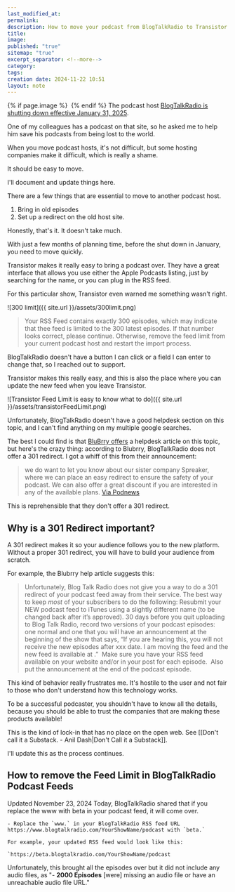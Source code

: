```yaml
---
last_modified_at: 
permalink: 
description: How to move your podcast from BlogTalkRadio to Transistor.
title: 
image: 
published: "true"
sitemap: "true"
excerpt_separator: <!--more-->
category: 
tags: 
creation date: 2024-11-22 10:51
layout: note
---
```


{% if page.image %} <img src="{{ page.image }}" alt=""> {% endif %}
The podcast host [BlogTalkRadio is shutting down effective January 31, 2025](https://podnews.net/article/blogtalkradio-customer-email). 

One of my colleagues has a podcast on that site, so he asked me to help him save his podcasts from being lost to the world. 

When you move podcast hosts, it's not difficult, but some hosting companies make it difficult, which is really a shame. 

It should be easy to move. 

I'll document and update things here. 

There are a few things that are essential to move to another podcast host. 

1. Bring in old episodes
2. Set up a redirect on the old host site. 

Honestly, that's it. It doesn't take much. 

With just a few months of planning time, before the shut down in January, you need to move quickly. 

Transistor makes it really easy to bring a podcast over. They have a great interface that allows you use either the Apple Podcasts listing, just by searching for the name, or you can plug in the RSS feed. 

For this particular show, Transistor even warned me something wasn't right. 

![300 limit]({{ site.url }}/assets/300limit.png)

> Your RSS Feed contains exactly 300 episodes, which may indicate that thee feed is limited to the 300 latest episodes. If that number looks correct, please continue. Otherwise, remove the  feed limit from your current podcast host and restart the import process.

BlogTalkRadio doesn't have a button I can click or a field I can enter to change that, so I reached out to support. 

Transistor makes this really easy, and this is also the place where you can update the new feed when you leave Transistor.

![Transistor Feed Limit is easy to know what to do]({{ site.url }}/assets/transistorFeedLimit.png)

Unfortunately, BlogTalkRadio doesn't have a good helpdesk section on this topic, and I can't find anything on my multiple google searches. 

The best I could find is that [BluBrry offers](https://blubrry.com/support/move-to-blubrry/moving-blog-talk-radio/) a helpdesk article on this topic, but here's the crazy thing: according to Blubrry, BlogTalkRadio does not offer a 301 redirect. I got a whiff of this from their announcement: 

> we do want to let you know about our sister company Spreaker, where we can place an easy redirect to ensure the safety of your podcast. We can also offer a great discount if you are interested in any of the available plans. [Via Podnews](https://podnews.net/article/blogtalkradio-customer-email)

This is reprehensible that they don't offer a 301 redirect. 
## Why is a 301 Redirect important? 
A 301 redirect makes it so your audience follows you to the new platform. Without a proper 301 redirect, you will have to build your audience from scratch. 

For example, the Blubrry help article suggests this: 
> Unfortunately, Blog Talk Radio does not give you a way to do a 301 redirect of your podcast feed away from their service. The best way to keep *most* of your subscribers to do the following:
> Resubmit your NEW podcast feed to iTunes using a slightly different name (to be changed back after it’s approved).
> 30 days before you quit uploading to Blog Talk Radio, record two versions of your podcast episodes:   one normal and one that you will have an announcement at the beginning of the show that says, “If you are hearing this, you will not receive the new episodes after xxx date. I am moving the feed and the new feed is available at <your website address>.”  Make sure you have your RSS feed available on your website and/or in your post for each episode.  Also put the announcement at the end of the podcast episode.

This kind of behavior really frustrates me. It's hostile to the user and not fair to those who don't understand how this technology works. 

To be a successful podcaster, you shouldn't have to know all the details, because you should be able to trust the companies that are making these products available! 

This is the kind of lock-in that has no place on the open web. See [[Don't call it a Substack. - Anil Dash|Don't Call it a Substack]]. 

I'll update this as the process continues. 


## How to remove the Feed Limit in BlogTalkRadio Podcast Feeds
Updated November 23, 2024
Today, BlogTalkRadio shared that if you replace the www with beta in your podcast feed, it will come over.

```
- Replace the `www.` in your BlogTalkRadio RSS feed URL https://www.blogtalkradio.com/YourShowName/podcast with `beta.`

For example, your updated RSS feed would look like this:

`https://beta.blogtalkradio.com/YourShowName/podcast
```

Unfortunately, this brought all the episodes over but it did not include any audio files, as "- **2000 Episodes** [were] missing an audio file or have an unreachable audio file URL."

